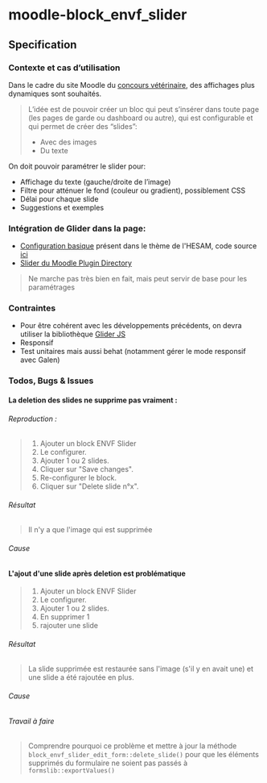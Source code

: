 # moodle-block_envf_slider

## Specification

### Contexte et cas d’utilisation
Dans le cadre du site Moodle du [concours vétérinaire](https://concours-veto-postbac.fr/), des affichages plus dynamiques sont souhaités.
> L’idée est de pouvoir créer un bloc qui peut s’insérer dans toute page (les pages de garde ou dashboard ou autre), qui est configurable et qui permet 
> de créer des “slides”:
> - Avec des images
> - Du texte

On doit pouvoir paramétrer le slider pour:
- Affichage du texte (gauche/droite de l’image)
- Filtre pour atténuer le fond (couleur ou gradient), possiblement CSS
- Délai pour chaque slide
- Suggestions et exemples

### Intégration de Glider dans la page:
- [Configuration basique](https://ressourcesnumeriques.hesam.eu) présent dans le thème de l'HESAM, code source [ici](https://github.com/call-learning/moodle-theme_ressourcesnum/blob/master/classes/local/settings.php)
- [Slider du Moodle Plugin Directory](https://moodle.org/plugins/block_slider)
> Ne marche pas très bien en fait, mais peut servir de base pour les paramétrages

### Contraintes
- Pour être cohérent avec les développements précédents, on devra utiliser la bibliothèque [Glider JS](https://nickpiscitelli.github.io/Glider.js)
- Responsif
- Test unitaires mais aussi behat (notamment gérer le mode responsif avec Galen)

### Todos, Bugs & Issues

#### La deletion des slides ne supprime pas vraiment :

###### Reproduction :
> 1. Ajouter un block ENVF Slider
> 2. Le configurer.
> 3. Ajouter 1 ou 2 slides.
> 4. Cliquer sur "Save changes".
> 5. Re-configurer le block.
> 6. Cliquer sur "Delete slide n°x".
 
###### Résultat
> Il n'y a que l'image qui est supprimée 

###### Cause
> 

#### L'ajout d'une slide après deletion est problématique
> 1. Ajouter un block ENVF Slider
> 2. Le configurer.
> 3. Ajouter 1 ou 2 slides.
> 4. En supprimer 1
> 5. rajouter une slide

###### Résultat
>La slide supprimée est restaurée sans l'image (s'il y en avait une) et une slide a été rajoutée en plus.

###### Cause
>

###### Travail à faire
> Comprendre pourquoi ce problème et mettre à jour la méthode `block_envf_slider_edit_form::delete_slide()` pour que les éléments supprimés du formulaire ne soient pas passés à `formslib::exportValues()`